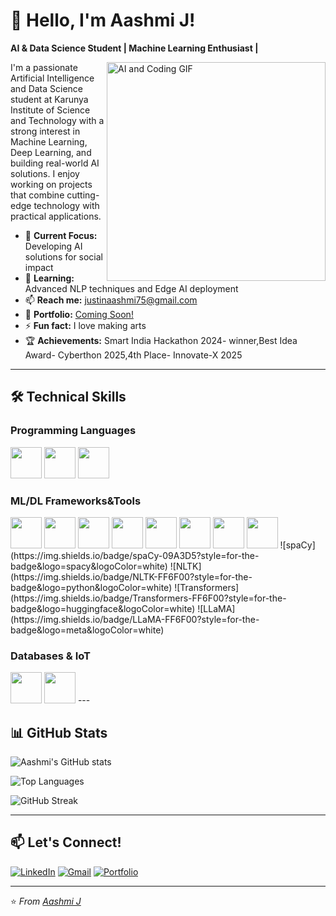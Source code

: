 # 👋 Hello, I'm Aashmi J!

**AI & Data Science Student | Machine Learning Enthusiast |**

<img align="right" width="350" src="https://media.giphy.com/media/qgQUggAC3Pfv687qPC/giphy.gif" alt="AI and Coding GIF" />

I'm a passionate Artificial Intelligence and Data Science student at Karunya Institute of Science and Technology with a strong interest in Machine Learning, Deep Learning, and building real-world AI solutions. I enjoy working on projects that combine cutting-edge technology with practical applications.

- 🔭 **Current Focus:** Developing AI solutions for social impact
- 🌱 **Learning:** Advanced NLP techniques and Edge AI deployment
- 📫 **Reach me:** [justinaashmi75@gmail.com](mailto:justinaashmi75@gmail.com)
- 🎯 **Portfolio:** [Coming Soon!]()
- ⚡ **Fun fact:** I love making arts
- 🏆 **Achievements:** Smart India Hackathon 2024- winner,Best Idea Award- Cyberthon 2025,4th Place- Innovate-X 2025

---


## 🛠️ Technical Skills

### Programming Languages
<img height="50" width="50" src="https://img.icons8.com/color/48/000000/python.png" /> <img height="50" width="50" src="https://img.icons8.com/color/48/000000/c-programming.png" /> <img height="50" width="50" src="https://img.icons8.com/color/48/000000/java-coffee-cup-logo.png" />

### ML/DL Frameworks&Tools
<img height="50" width="50" src="https://img.icons8.com/?size=100&id=n3QRpDA7KZ7P&format=png&color=000000" /> 
<img height="50" width="50" src="https://img.icons8.com/?size=100&id=jH4BpkMnRrU5&format=png&color=000000" />
<img height="50" width="50" src="https://img.icons8.com/?size=100&id=dXPwVQPCXRrV&format=png&color=000000" />
<img height="50" width="50" src="https://img.icons8.com/?size=100&id=jH4BpkMnRrU5&format=png&color=000000" />
<img height="50" width="50" src="https://img.icons8.com/?size=100&id=9Kvi1p1F0tUo&format=png&color=000000" />
<img height="50" width="50" src="https://img.icons8.com/fluent/48/000000/arduino.png"/> 
<img height="50" width="50" src="https://img.icons8.com/fluent/48/000000/arduino.png"/> 
<img height="50" width="50" src="https://img.icons8.com/fluent/48/000000/arduino.png"/> 
![spaCy](https://img.shields.io/badge/spaCy-09A3D5?style=for-the-badge&logo=spacy&logoColor=white)
![NLTK](https://img.shields.io/badge/NLTK-FF6F00?style=for-the-badge&logo=python&logoColor=white)
![Transformers](https://img.shields.io/badge/Transformers-FF6F00?style=for-the-badge&logo=huggingface&logoColor=white)
![LLaMA](https://img.shields.io/badge/LLaMA-FF6F00?style=for-the-badge&logo=meta&logoColor=white)


### Databases & IoT
 <img height="50" width="50" src="https://img.icons8.com/color/48/000000/mongodb.png"/>
<img height="50" width="50" src="https://img.icons8.com/fluent/48/000000/arduino.png"/> 
---




## 📊 GitHub Stats

![Aashmi's GitHub stats](https://github-readme-stats.vercel.app/api?username=JAashmi&show_icons=true&theme=radical)

![Top Languages](https://github-readme-stats.vercel.app/api/top-langs/?username=JAashmi&layout=compact&theme=radical)

![GitHub Streak](https://github-readme-streak-stats.herokuapp.com/?user=JAashmi&theme=radical)

---

## 📫 Let's Connect!

[![LinkedIn](https://img.shields.io/badge/LinkedIn-0077B5?style=for-the-badge&logo=linkedin&logoColor=white)](https://www.linkedin.com/in/aashmi-j-0b9a59298/)
[![Gmail](https://img.shields.io/badge/Gmail-D14836?style=for-the-badge&logo=gmail&logoColor=white)](mailto:justinaashmi75@gmail.com)
[![Portfolio](https://img.shields.io/badge/Portfolio-000000?style=for-the-badge&logo=About.me&logoColor=white)]()

---

⭐ *From [Aashmi J](https://github.com/yourusername)*
